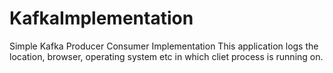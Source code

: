 # KafkaImplementation
Simple Kafka Producer Consumer Implementation
This application logs the location, browser, operating system etc in which cliet process is running on.
